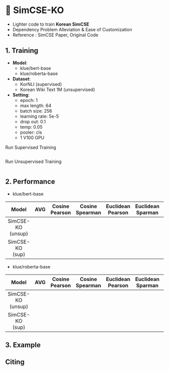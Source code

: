 # 🍊 SimCSE-KO

- Lighter code to train __Korean SimCSE__   
- Dependency Problem Alleviation & Ease of Customization     
- Reference : SimCSE Paper, Original Code      

## 1. Training

- __Model__:
  - klue/bert-base
  - klue/roberta-base
- __Dataset__:
  - KorNLI (supervised)
  - Korean Wiki Text 1M (unsupervised)
- __Setting__:
  - epoch: 1
  - max length: 64
  - batch size: 256
  - learning rate: 5e-5
  - drop out: 0.1
  - temp: 0.05
  - pooler: cls
  - 1 V100 GPU 

Run Supervised Training
```python
```
Run Unsupervised Training
```python
```

## 2. Performance
- klue/bert-base
  
|Model|AVG|Cosine Pearson|Cosine Spearman|Euclidean Pearson|Euclidean Sparman|Manhatten Pearson|Manhatten Spearman|Dot Pearson|Dot Spearman|
|:---:|---|---|---|---|---|---|---|---|---|
|SimCSE-KO<br>(unsup)|||
|SimCSE-KO<br>(sup)|||

- klue/roberta-base

|Model|AVG|Cosine Pearson|Cosine Spearman|Euclidean Pearson|Euclidean Sparman|Manhatten Pearson|Manhatten Spearman|Dot Pearson|Dot Spearman|
|:---:|---|---|---|---|---|---|---|---|---|
|SimCSE-KO<br>(unsup)|||
|SimCSE-KO<br>(sup)|||

## 3. Example

## Citing
